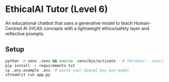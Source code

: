 # EthicalAI Tutor (Level 6)

An educational chatbot that uses a generative model to teach Human-Centred AI (HCAI) concepts
with a lightweight ethics/safety layer and reflective prompts.

## Setup

```bash
python -m venv .venv && source .venv/bin/activate   # (Windows: .venv\Scripts\activate)
pip install -r requirements.txt
cp .env.example .env  # paste your OpenAI key and model
streamlit run app.py